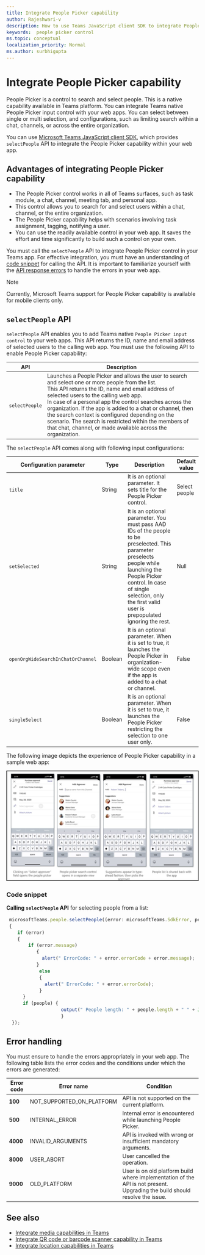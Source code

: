 ```yaml
---
title: Integrate People Picker capability
author: Rajeshwari-v
description: How to use Teams JavaScript client SDK to integrate People Picker capability
keywords:  people picker control
ms.topic: conceptual
localization_priority: Normal
ms.author: surbhigupta
---
```


# Integrate People Picker capability 

People Picker is a control to search and select people. This is a native capability available in Teams platform. You can integrate Teams native People Picker input control with your web apps. You can select between single or multi selection, and configurations, such as limiting search within a chat, channels, or across the entire organization.

You can use [Microsoft Teams JavaScript client SDK](/javascript/api/overview/msteams-client?view=msteams-client-js-latest&preserve-view=true), which provides `selectPeople` API to integrate the People Picker capability within your web app. 

## Advantages of integrating People Picker capability

* The People Picker control works in all of Teams surfaces, such as task module, a chat, channel, meeting tab, and personal app.
* This control allows you to search for and select users within a chat, channel, or the entire organization.
*  The People Picker capability helps with scenarios involving task assignment, tagging, notifying a user. 
* You can use the readily available control in your web app. It saves the effort and time significantly to build such a control on your own.

You must call the `selectPeople` API to integrate People Picker control in your Teams app. For effective integration, you must have an understanding of [code snippet](#code-snippet) for calling the API. 
It is important to familiarize yourself with the [API response errors](#error-handling) to handle the errors in your web app.

> [!NOTE] 
> Currently, Microsoft Teams support for People Picker capability is available for mobile clients only.

## `selectPeople` API 

`selectPeople` API enables you to add Teams native `People Picker input control` to your web apps. This API returns the ID, name and email address of selected users to the calling web app. 
You must use the following API to enable People Picker capability:

| API      | Description   |
| --- | --- |
|`selectPeople`|Launches a People Picker and allows the user to search and select one or more people from the list.<br/>This API returns the ID, name and email address of selected users to the calling web app.<br/>In case of a personal app the control searches across the organization. If the app is added to a chat or channel, then the search context is configured depending on the scenario. The search is restricted within the members of that chat, channel, or made available across the organization.|

The `selectPeople` API comes along with following input configurations:

|Configuration parameter|Type|Description| Default value|
|-----|------|--------------|------|
|`title`| String| It is an optional parameter. It sets title for the People Picker control. | Select people|
|`setSelected`|String| It is an optional parameter. You must pass AAD IDs of the people to be preselected. This parameter preselects people while launching the People Picker control. In case of single selection, only the first valid user is prepopulated ignoring the rest. | Null |
|`openOrgWideSearchInChatOrChannel`|Boolean | It is an optional parameter. When it is set to true, it launches the People Picker in organization-wide scope even if the app is added to a chat or channel. | False |
|`singleSelect`|Boolean|It is an optional parameter. When it is set to true, it launches the People Picker restricting the selection to one user only. | False|

The following image depicts the experience of People Picker capability in a sample web app:

![Web app experience for People Picker capability](../../assets/images/tabs/people-picker-control-capability.png)

### Code snippet

**Calling `selectPeople` API** for selecting people from a list:

```javascript
 microsoftTeams.people.selectPeople((error: microsoftTeams.SdkError, people: microsoftTeams.people.PeoplePickerResult[]) => 
 {
    if (error) 
    {
        if (error.message) 
           {
             alert(" ErrorCode: " + error.errorCode + error.message);
           }
            else 
            {
              alert(" ErrorCode: " + error.errorCode);
            }
      }
      if (people) {
                    output(" People length: " + people.length + " " + JSON.stringify(people));
                    }
  });
```

## Error handling

You must ensure to handle the errors appropriately in your web app. The following table lists the error codes and the conditions under which the errors are generated: 

|Error code |  Error name     | Condition|
| --------- | --------------- | -------- |
| **100** | NOT_SUPPORTED_ON_PLATFORM | API is not supported on the current platform.|
| **500** | INTERNAL_ERROR | Internal error is encountered while launching People Picker.|
| **4000** | INVALID_ARGUMENTS | API is invoked with wrong or insufficient mandatory arguments.|
| **8000** | USER_ABORT |User cancelled the operation.|
| **9000** | OLD_PLATFORM | User is on old platform build where implementation of the API is not present. Upgrading the build should resolve the issue.|

## See also

* [Integrate media capabilities in Teams](mobile-camera-image-permissions.md)
* [Integrate QR code or barcode scanner capability in Teams](qr-barcode-scanner-capability.md)
* [Integrate location capabilities in Teams](location-capability.md)
